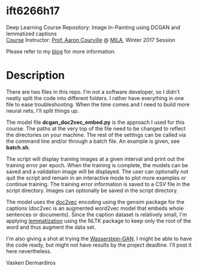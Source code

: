 # ift6266h17
Deep Learning Course Repository: Image In-Painting using DCGAN and lemmatized captions  
[Course](http://ift6266h17.wordpress.com) Instructor: [Prof. Aaron Courville](https://mila.umontreal.ca/en/person/aaron-courville/) @ [MILA](https://mila.umontreal.ca/en/), Winter 2017 Session

Please refer to my [blog](https://vderm.wordpress.com) for more information.

# Description
There are two files in this repo. I'm not a software developer, so I didn't neatly split the code into different folders. I rather have everything in one file to ease troubleshooting. When the time comes and I need to build more neural nets, I'll split things up.

The model file **dcgan_doc2vec_embed.py** is the approach I used for this course. The paths at the very top of the file need to be changed to reflect the directories on your machine. The rest of the settings can be called via the command line and/or through a batch file. An example is given, see **batch.sh**.

The script will display training images at a given interval and print out the training error per epoch. When the training is complete, the models can be saved and a validation image will be displayed. The user can optionally not quit the script and remain in an interactive mode to plot more examples or continue training. The training error information is saved to a CSV file in the script directory. Images can optionally be saved in the script directory.

The model uses the [doc2vec](http://radimrehurek.com/gensim/models/word2vec.html) encoding using the gensim package for the captions (doc2vec is an augmented word2vec model that embeds whole sentences or documents). Since the caption dataset is relatively small, I'm applying [lemmatization](http://textminingonline.com/dive-into-nltk-part-iv-stemming-and-lemmatization) using the NLTK package to keep only the root of the word and thus augment the data set.

I'm also giving a shot at trying the [Wasserstein-GAN](https://arxiv.org/abs/1701.07875). I might be able to have the code ready, but might not have results by the project deadline. I'll post it here nevertheless.


Vasken Dermardiros
